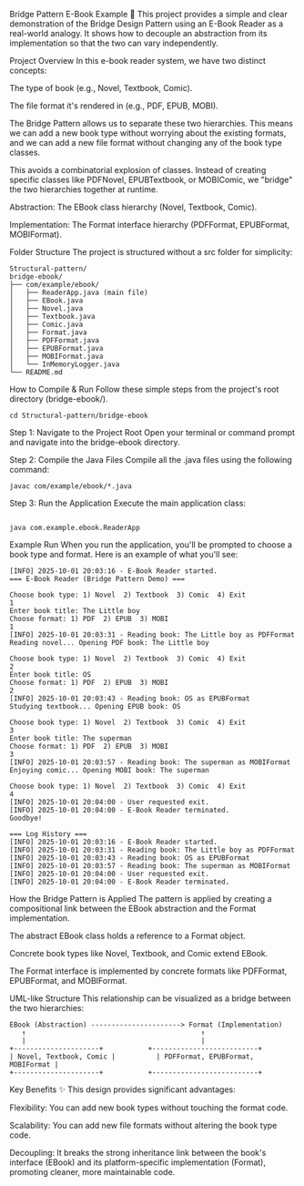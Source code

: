 Bridge Pattern E-Book Example 📖
This project provides a simple and clear demonstration of the Bridge Design Pattern using an E-Book Reader as a real-world analogy. It shows how to decouple an abstraction from its implementation so that the two can vary independently.

Project Overview
In this e-book reader system, we have two distinct concepts:

The type of book (e.g., Novel, Textbook, Comic).

The file format it's rendered in (e.g., PDF, EPUB, MOBI).

The Bridge Pattern allows us to separate these two hierarchies. This means we can add a new book type without worrying about the existing formats, and we can add a new file format without changing any of the book type classes.

This avoids a combinatorial explosion of classes. Instead of creating specific classes like PDFNovel, EPUBTextbook, or MOBIComic, we "bridge" the two hierarchies together at runtime.

Abstraction: The EBook class hierarchy (Novel, Textbook, Comic).

Implementation: The Format interface hierarchy (PDFFormat, EPUBFormat, MOBIFormat).

Folder Structure
The project is structured without a src folder for simplicity:
```
Structural-pattern/
bridge-ebook/
├── com/example/ebook/
│   ├── ReaderApp.java (main file)
│   ├── EBook.java
│   ├── Novel.java
│   ├── Textbook.java
│   ├── Comic.java
│   ├── Format.java
│   ├── PDFFormat.java
│   ├── EPUBFormat.java
│   ├── MOBIFormat.java
│   └── InMemoryLogger.java  
└── README.md
```
How to Compile & Run
Follow these simple steps from the project's root directory (bridge-ebook/).
```
cd Structural-pattern/bridge-ebook
```


Step 1: Navigate to the Project Root
Open your terminal or command prompt and navigate into the bridge-ebook directory.

Step 2: Compile the Java Files
Compile all the .java files using the following command:


```
javac com/example/ebook/*.java
```
Step 3: Run the Application
Execute the main application class:

```

java com.example.ebook.ReaderApp
```
Example Run
When you run the application, you'll be prompted to choose a book type and format. Here is an example of what you'll see:
```
[INFO] 2025-10-01 20:03:16 - E-Book Reader started.
=== E-Book Reader (Bridge Pattern Demo) ===

Choose book type: 1) Novel  2) Textbook  3) Comic  4) Exit
1
Enter book title: The Little boy
Choose format: 1) PDF  2) EPUB  3) MOBI
1
[INFO] 2025-10-01 20:03:31 - Reading book: The Little boy as PDFFormat
Reading novel... Opening PDF book: The Little boy

Choose book type: 1) Novel  2) Textbook  3) Comic  4) Exit
2
Enter book title: OS 
Choose format: 1) PDF  2) EPUB  3) MOBI
2
[INFO] 2025-10-01 20:03:43 - Reading book: OS as EPUBFormat
Studying textbook... Opening EPUB book: OS

Choose book type: 1) Novel  2) Textbook  3) Comic  4) Exit
3
Enter book title: The superman
Choose format: 1) PDF  2) EPUB  3) MOBI
3
[INFO] 2025-10-01 20:03:57 - Reading book: The superman as MOBIFormat
Enjoying comic... Opening MOBI book: The superman

Choose book type: 1) Novel  2) Textbook  3) Comic  4) Exit
4
[INFO] 2025-10-01 20:04:00 - User requested exit.
[INFO] 2025-10-01 20:04:00 - E-Book Reader terminated.
Goodbye!

=== Log History ===
[INFO] 2025-10-01 20:03:16 - E-Book Reader started.
[INFO] 2025-10-01 20:03:31 - Reading book: The Little boy as PDFFormat
[INFO] 2025-10-01 20:03:43 - Reading book: OS as EPUBFormat
[INFO] 2025-10-01 20:03:57 - Reading book: The superman as MOBIFormat
[INFO] 2025-10-01 20:04:00 - User requested exit.
[INFO] 2025-10-01 20:04:00 - E-Book Reader terminated.
```
How the Bridge Pattern is Applied
The pattern is applied by creating a compositional link between the EBook abstraction and the Format implementation.

The abstract EBook class holds a reference to a Format object.

Concrete book types like Novel, Textbook, and Comic extend EBook.

The Format interface is implemented by concrete formats like PDFFormat, EPUBFormat, and MOBIFormat.

UML-like Structure
This relationship can be visualized as a bridge between the two hierarchies:
```
EBook (Abstraction) ----------------------> Format (Implementation)
   ↑                                           ↑
   |                                           |
+---------------------+           +--------------------------+
| Novel, Textbook, Comic |          | PDFFormat, EPUBFormat, MOBIFormat |
+---------------------+           +--------------------------+
```
Key Benefits ✨
This design provides significant advantages:

Flexibility: You can add new book types without touching the format code.

Scalability: You can add new file formats without altering the book type code.

Decoupling: It breaks the strong inheritance link between the book's interface (EBook) and its platform-specific implementation (Format), promoting cleaner, more maintainable code.